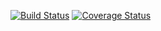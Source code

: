 [![Build Status](https://travis-ci.org/hadesshark/jenkins_test_python.svg?branch=master)](https://travis-ci.org/hadesshark/jenkins_test_python)
[![Coverage Status](https://coveralls.io/repos/github/hadesshark/jenkins_test_python/badge.svg?branch=master)](https://coveralls.io/github/hadesshark/jenkins_test_python?branch=master)
